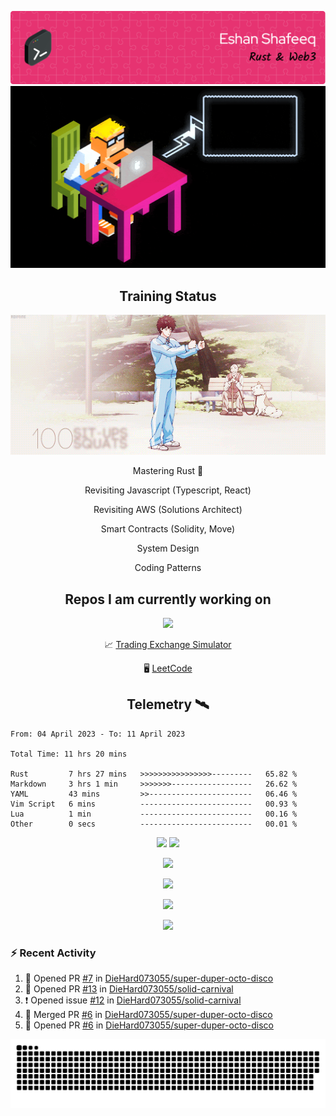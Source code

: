 ![Header](/assets/github-header-image.png)
![Work in Progress](/assets/WIP.gif "Work in Progress")


<h2 align="center">Training Status</h2>
<p align="center">
  <img alig src="/assets/saitama_training.gif" />
</p>


<p align="center">
Mastering Rust 🦀  
</p>
<p align="center">
Revisiting Javascript (Typescript, React)  
</p>
<p align="center">
Revisiting AWS (Solutions Architect)  
</p>
<p align="center">
Smart Contracts (Solidity, Move)  
</p>
<p align="center">
System Design  
</p>
<p align="center">
Coding Patterns  
</p>

<h2 align="center">Repos I am currently working on </h2>
<p align="center">
  <img alig src="/assets/Izuku_uses_Faux_100.gif" />
</p>

<p align="center">
 📈 <a href="https://github.com/DieHard073055/solid-carnival">Trading Exchange Simulator</a></li>
</p>
<p align="center">
 🖥  <a href="https://github.com/DieHard073055/super-duper-octo-disc">LeetCode</a></li>
</p>


<h2 align="center">Telemetry  🛰</h2>
<!--START_SECTION:waka-->

```text
From: 04 April 2023 - To: 11 April 2023

Total Time: 11 hrs 20 mins

Rust         7 hrs 27 mins   >>>>>>>>>>>>>>>>---------   65.82 %
Markdown     3 hrs 1 min     >>>>>>>------------------   26.62 %
YAML         43 mins         >>-----------------------   06.46 %
Vim Script   6 mins          -------------------------   00.93 %
Lua          1 min           -------------------------   00.16 %
Other        0 secs          -------------------------   00.01 %
```

<!--END_SECTION:waka-->

<p align="center">
  <img width="500" alig src="https://wakatime.com/share/@e5cdae17-ff21-447b-88c4-dbcea5d0baa2/4578abe6-1ecf-4208-bbce-9cfc08a143ad.svg" />
  <img width="500" alig src="https://wakatime.com/share/@e5cdae17-ff21-447b-88c4-dbcea5d0baa2/408d90d5-b838-4730-880e-a778bf51a460.svg" />
</p>

<p align="center">
  <img alig src="https://github-profile-trophy.vercel.app/?username=diehard073055&theme=darkhub" />
</p>

<p align="center">
  <img alig src="https://github-readme-stats.vercel.app/api?username=diehard073055&show_icons=true&theme=radical&card_width=700" />
</p>

<p align="center">
  <img alig src="https://github-readme-stats.vercel.app/api/top-langs/?username=diehard073055&theme=radical&card_width=700" />
</p>
<p align="center">
  <img alig src="https://streak-stats.demolab.com?user=diehard073055&theme=dark&hide_border=true" />
</p>



### ⚡ Recent Activity

<!--START_SECTION:activity-->
1. 💪 Opened PR [#7](https://github.com/DieHard073055/super-duper-octo-disco/pull/7) in [DieHard073055/super-duper-octo-disco](https://github.com/DieHard073055/super-duper-octo-disco)
2. 💪 Opened PR [#13](https://github.com/DieHard073055/solid-carnival/pull/13) in [DieHard073055/solid-carnival](https://github.com/DieHard073055/solid-carnival)
3. ❗️ Opened issue [#12](https://github.com/DieHard073055/solid-carnival/issues/12) in [DieHard073055/solid-carnival](https://github.com/DieHard073055/solid-carnival)
4. 🎉 Merged PR [#6](https://github.com/DieHard073055/super-duper-octo-disco/pull/6) in [DieHard073055/super-duper-octo-disco](https://github.com/DieHard073055/super-duper-octo-disco)
5. 💪 Opened PR [#6](https://github.com/DieHard073055/super-duper-octo-disco/pull/6) in [DieHard073055/super-duper-octo-disco](https://github.com/DieHard073055/super-duper-octo-disco)
<!--END_SECTION:activity-->

<picture>
  <source media="(prefers-color-scheme: dark)" srcset="https://raw.githubusercontent.com/DieHard073055/diehard073055/output/github-contribution-grid-snake-dark.svg" />
  <source media="(prefers-color-scheme: light)" srcset="https://raw.githubusercontent.com/DieHard073055/diehard073055/output/github-contribution-grid-snake.svg" />
  <img alt="github-snake" src="https://raw.githubusercontent.com/DieHard073055/diehard073055/output/github-contribution-grid-snake.svg" />
</picture>

